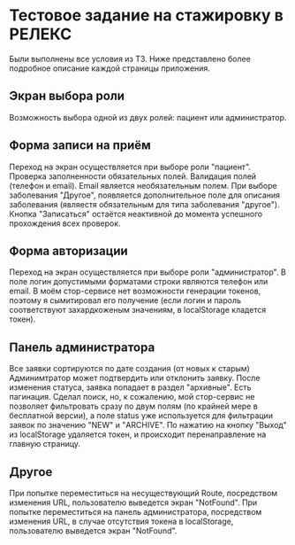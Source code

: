 # Тестовое задание на стажировку в РЕЛЕКС

Были выполнены все условия из ТЗ.
Ниже представлено более подробное описание каждой страницы приложения.

## Экран выбора роли

Возможность выбора одной из двух ролей: пациент или администратор.

## Форма записи на приём

Переход на экран осуществляется при выборе роли "пациент".
Проверка заполненности обязательных полей.
Валидация полей (телефон и email).
Email является необязательным полем.
При выборе заболевания "Другое", появляется дополнительное поле для описания заболевания (являестя обязательным для типа заболевания "другое").
Кнопка "Записаться" остаётся неактивной до момента успешного прохождения всех проверок.

## Форма авторизации

Переход на экран осуществляется при выборе роли "администратор".
В поле логин допустимыми форматами строки являются телефон или email.
В моём стор-сервисе нет возможности генерации токенов, поэтому я сымитировал его получение (если логин и пароль соответствуют захардкоженым значениям, в localStorage кладется токен).

## Панель администратора

Все заявки сортируются по дате создания (от новых к старым)
Админимтратор может подтвердить или отклонить заявку.
После изменения статуса, заявка попадает в раздел "архивные".
Есть пагинация.
Сделал поиск, но, к сожалению, мой стор-сервис не позволяет фильтровать сразу по двум полям (по крайней мере в бесплатной версии), а поле status уже используется для фильтрации заявок по значению "NEW" и "ARCHIVE".
По нажатию на кнопку "Выход" из localStorage удаляется токен, и происходит перенаправление на главную страницу.

## Другое

При попытке переместиться на несуществующий Route, посредством изменения URL, пользователю выведется экран "NotFound".
При попытке переместиться на панель администратора, посредством изменения URL, в случае отсутствия токена в localStorage, пользователю выведется экран "NotFound".
